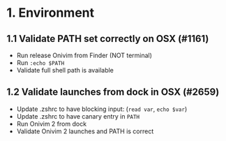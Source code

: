 
# 1. Environment

## 1.1 Validate PATH set correctly on OSX (#1161)

- Run release Onivim from Finder (NOT terminal)
- Run `:echo $PATH`
- Validate full shell path is available

## 1.2 Validate launches from dock in OSX (#2659)

- Update .zshrc to have blocking input: (`read var`, `echo $var`)
- Update .zshrc to have canary entry in `PATH`
- Run Onivim 2 from dock
- Validate Onivim 2 launches and PATH is correct

